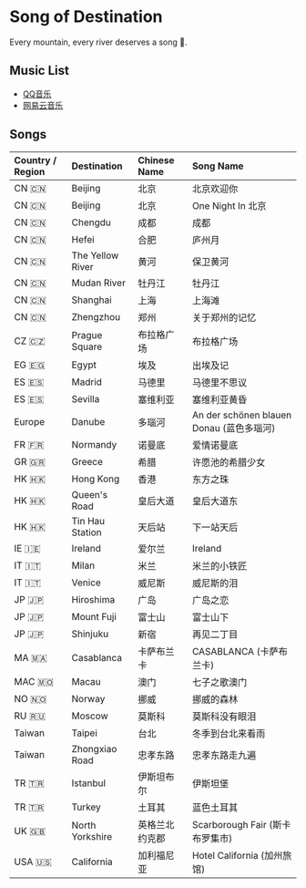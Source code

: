 # Song of Destination

Every mountain, every river deserves a song 🎵.

## Music List
- [QQ音乐](https://y.qq.com/n/m/detail/taoge/index.html?id=3676905511)
- [网易云音乐](https://music.163.com/#/my/m/music/playlist?id=2584105669)

## Songs

| Country / Region | Destination | Chinese Name | Song Name |
| :------ | :------| :------ | :------ |
| CN 🇨🇳 | Beijing | 北京 | 北京欢迎你 |
| CN 🇨🇳 | Beijing | 北京 | One Night In 北京 |
| CN 🇨🇳 | Chengdu | 成都 | 成都 |
| CN 🇨🇳 | Hefei | 合肥 | 庐州月 |
| CN 🇨🇳 | The Yellow River | 黄河 | 保卫黄河 |
| CN 🇨🇳 | Mudan River | 牡丹江 | 牡丹江 |
| CN 🇨🇳 | Shanghai | 上海 | 上海滩 |
| CN 🇨🇳 | Zhengzhou | 郑州 | 关于郑州的记忆 |
| CZ 🇨🇿 | Prague Square | 布拉格广场 | 布拉格广场 |
| EG 🇪🇬 | Egypt | 埃及 | 出埃及记 |
| ES 🇪🇸 | Madrid | 马德里 | 马德里不思议 |
| ES 🇪🇸 | Sevilla | 塞维利亚 | 塞维利亚黄昏 |
| Europe | Danube | 多瑙河 | An der schönen blauen Donau (蓝色多瑙河) |
| FR 🇫🇷 | Normandy | 诺曼底 | 爱情诺曼底 |
| GR 🇬🇷 | Greece | 希腊  | 许愿池的希腊少女 |
| HK 🇭🇰 | Hong Kong | 香港 | 东方之珠 |
| HK 🇭🇰 | Queen's Road | 皇后大道 | 皇后大道东 |
| HK 🇭🇰 | Tin Hau Station | 天后站 | 下一站天后 |
| IE 🇮🇪 | Ireland | 爱尔兰 | Ireland |
| IT 🇮🇹 | Milan | 米兰 | 米兰的小铁匠 |
| IT 🇮🇹 | Venice | 威尼斯 | 威尼斯的泪 |
| JP 🇯🇵 | Hiroshima | 广岛 | 广岛之恋 |
| JP 🇯🇵 | Mount Fuji | 富士山 | 富士山下 |
| JP 🇯🇵 | Shinjuku | 新宿 | 再见二丁目 |
| MA 🇲🇦 | Casablanca | 卡萨布兰卡 | CASABLANCA (卡萨布兰卡) |
| MAC 🇲🇴 | Macau | 澳门 | 七子之歌澳门 |
| NO 🇳🇴 | Norway | 挪威 | 挪威的森林 |
| RU 🇷🇺 | Moscow | 莫斯科 | 莫斯科没有眼泪 |
| Taiwan | Taipei | 台北 | 冬季到台北来看雨 |
| Taiwan | Zhongxiao Road | 忠孝东路 | 忠孝东路走九遍 |
| TR 🇹🇷 | Istanbul | 伊斯坦布尔 | 伊斯坦堡 |
| TR 🇹🇷 | Turkey | 土耳其 | 蓝色土耳其 |
| UK 🇬🇧 | North Yorkshire | 英格兰北约克郡 | Scarborough Fair (斯卡布罗集市) |
| USA 🇺🇸 | California | 加利福尼亚 | Hotel California (加州旅馆) |


